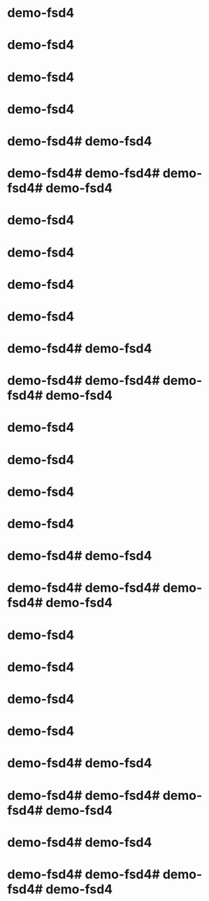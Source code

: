 # demo-fsd4
# demo-fsd4
# demo-fsd4
# demo-fsd4
# demo-fsd4# demo-fsd4
# demo-fsd4# demo-fsd4# demo-fsd4# demo-fsd4
# demo-fsd4
# demo-fsd4
# demo-fsd4
# demo-fsd4
# demo-fsd4# demo-fsd4
# demo-fsd4# demo-fsd4# demo-fsd4# demo-fsd4
# demo-fsd4
# demo-fsd4
# demo-fsd4
# demo-fsd4
# demo-fsd4# demo-fsd4
# demo-fsd4# demo-fsd4# demo-fsd4# demo-fsd4
# demo-fsd4
# demo-fsd4
# demo-fsd4
# demo-fsd4
# demo-fsd4# demo-fsd4
# demo-fsd4# demo-fsd4# demo-fsd4# demo-fsd4
# demo-fsd4# demo-fsd4
# demo-fsd4# demo-fsd4# demo-fsd4# demo-fsd4